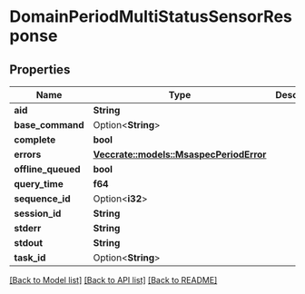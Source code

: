 # DomainPeriodMultiStatusSensorResponse

## Properties

Name | Type | Description | Notes
------------ | ------------- | ------------- | -------------
**aid** | **String** |  | 
**base_command** | Option<**String**> |  | [optional]
**complete** | **bool** |  | 
**errors** | [**Vec<crate::models::MsaspecPeriodError>**](msaspec.Error.md) |  | 
**offline_queued** | **bool** |  | 
**query_time** | **f64** |  | 
**sequence_id** | Option<**i32**> |  | [optional]
**session_id** | **String** |  | 
**stderr** | **String** |  | 
**stdout** | **String** |  | 
**task_id** | Option<**String**> |  | [optional]

[[Back to Model list]](../README.md#documentation-for-models) [[Back to API list]](../README.md#documentation-for-api-endpoints) [[Back to README]](../README.md)


